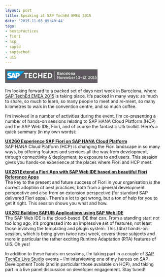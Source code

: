 ```yaml
---
layout: post
title: Speaking at SAP TechEd EMEA 2015
date: '2015-11-03 09:40:44'
tags:
- bestpractices
- fiori
- hcp
- saptd
- sapteched
- ui5
---
```



[![Screen Shot 2015-11-03 at 09.36.37](/content/images/2015/11/Screen-Shot-2015-11-03-at-09.36.37-300x44.png)](/content/images/2015/11/Screen-Shot-2015-11-03-at-09.36.37.png)

I’m looking forward to a packed set of days next week in Barcelona, where [SAP TechEd EMEA 2015](events.sap.com/teched-2015-emea/en/home) is taking place. It’s packed in many ways: so much to share, so much to learn, so many people to meet and re-meet, so many kilometres to walk in the convention centre, and so much coffee.

I’m involved in a number of activities during the event. I’m co-presenting a number of hands-on sessions relating to SAP HANA Cloud Platform (HCP) and the SAP Web IDE, Fiori, and of course the fantastic UI5 toolkit. Here’s a quick summary (in my own words):

[**UX260 Experience SAP Fiori on SAP HANA Cloud Platform**](https://sessioncatalog.sapevents.com/go/agendabuilder.sessions/?l=112&sid=26128&locale=en_US)  
 SAP HANA Cloud Platform (HCP) is changing the Fiori landscape in so many ways, by offering features and services all the way from development, through connectivity & deployment, to exposure to end users. This session gives you hands-on experience at the places where Fiori and HCP meet.

[**UX261 Extend a Fiori App with SAP Web IDE based on beautiful Fiori Reference Apps**](https://sessioncatalog.sapevents.com/go/agendabuilder.sessions/?l=112&sid=26248&locale=en_US)  
 The key to the present and future success of Fiori in your organisation is the correct adoption of best practices, both from a general development perspective and also from an extension perspective (for standard SAP delivered Fiori apps). There’s a lot to get wrong, but a ton of help for you to get it right. This session shows you what and how.

[**UX262 Building SAPUI5 Applications using SAP Web IDE**](https://sessioncatalog.sapevents.com/go/agendabuilder.sessions/?l=112&sid=25640&locale=en_US)  
 The SAP Web IDE is the cloud-based IDE that can. From a standing start not too long ago, it’s progressed into an impressive set of features, not least those involving the templating and plugin system. This (4hr) hands-on session, which is being given twice next week, covers these subjects and more in particular the rather exciting Runtime Adaptation (RTA) features of UI5. Oh yes!

In addition to these hands-on sessions, I’m taking part in a couple of [SAP TechEd Live Studio](http://events.sap.com/teched/en/live) events – I’m interviewing one of my heroes on SAP Development Tools (and in particular those available on HCP), and taking part in a live panel discussion on developer engagement. Stay tuned!

 



